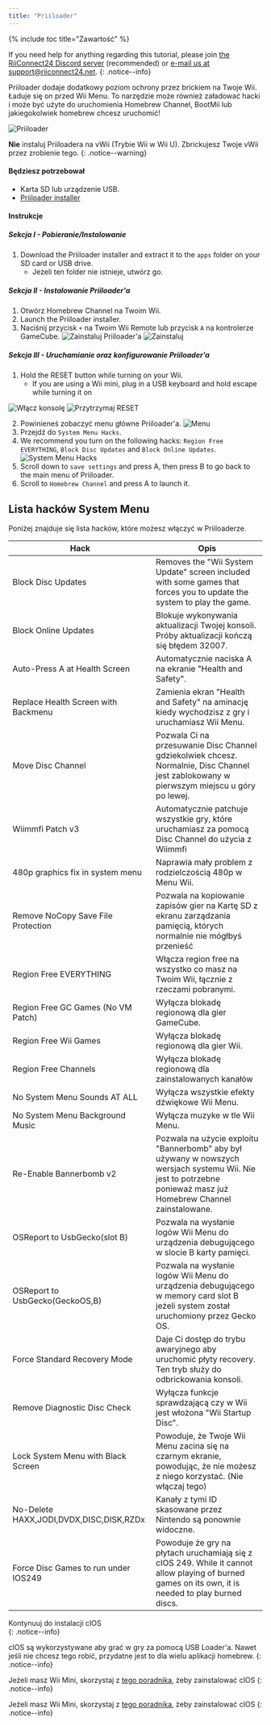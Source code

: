 ```yaml
---
title: "Priiloader"
---
```


{% include toc title="Zawartość" %}

If you need help for anything regarding this tutorial, please join [the RiiConnect24 Discord server](https://discord.gg/rc24) (recommended) or [e-mail us at support@riiconnect24.net](mailto:support@riiconnect24.net).
{: .notice--info}

Priiloader dodaje dodatkowy poziom ochrony przez brickiem na Twoje Wii. Ładuje się on przed Wii Menu. To narzędzie może również załadować hacki i może być użyte do uruchomienia Homebrew Channel, BootMii lub jakiegokolwiek homebrew chcesz uruchomić!

![Priiloader](/images/priiloader.jpg)

**Nie** instaluj Priiloadera na vWii (Trybie Wii w Wii U). Zbrickujesz Twoje vWii przez zrobienie tego.
{: .notice--warning}

#### Będziesz potrzebował
* Karta SD lub urządzenie USB.
* [Priiloader installer](assets/files/Priiloader_v0_9.zip)

#### Instrukcje
##### Sekcja I - Pobieranie/Instalowanie

1. Download the Priiloader installer and extract it to the `apps` folder on your SD card or USB drive.
    * Jeżeli ten folder nie istnieje, utwórz go.

##### Sekcja II - Instalowanie Priiloader'a

1. Otwórz Homebrew Channel na Twoim Wii.
2. Launch the Priiloader installer.
3. Naciśnij przycisk `+` na Twoim Wii Remote lub przycisk `A` na kontrolerze GameCube. ![Zainstaluj Priiloader'a](/images/Priiloader/2.png) ![Zainstaluj](/images/Priiloader/3.png)

##### Sekcja III - Uruchamianie oraz konfigurowanie Priiloader'a

1. Hold the RESET button while turning on your Wii.
    * If you are using a Wii mini, plug in a USB keyboard and hold escape while turning it on

![Włącz konsolę](/images/Priiloader/5.jpg) ![Przytrzymaj RESET](/images/Priiloader/4.jpg)

2. Powinieneś zobaczyć menu główne Priiloader'a. ![Menu](/images/Priiloader/6.png)
3. Przejdź do `System Menu Hacks`.
4. We recommend you turn on the following hacks: `Region Free EVERYTHING`, `Block Disc Updates` and `Block Online Updates`. ![System Menu Hacks](/images/Priiloader/7.png)
1. Scroll down to `save settings` and press A, then press B to go back to the main menu of Priiloader.
1. Scroll to `Homebrew Channel` and press A to launch it.

## Lista hacków System Menu

Poniżej znajduje się lista hacków, które możesz włączyć w Priiloaderze.

| Hack                                    | Opis                                                                                                                                                             |
| --------------------------------------- | ---------------------------------------------------------------------------------------------------------------------------------------------------------------- |
| Block Disc Updates                      | Removes the "Wii System Update" screen included with some games that forces you to update the system to play the game.                                           |
| Block Online Updates                    | Blokuje wykonywania aktualizacji Twojej konsoli. Próby aktualizacji kończą się błędem 32007.                                                                     |
| Auto-Press A at Health Screen           | Automatycznie naciska A na ekranie "Health and Safety".                                                                                                          |
| Replace Health Screen with Backmenu     | Zamienia ekran "Health and Safety" na aminację kiedy wychodzisz z gry i uruchamiasz Wii Menu.                                                                    |
| Move Disc Channel                       | Pozwala Ci na przesuwanie Disc Channel gdziekolwiek chcesz. Normalnie, Disc Channel jest zablokowany w pierwszym miejscu u góry po lewej.                        |
| Wiimmfi Patch v3                        | Automatycznie patchuje wszystkie gry, które uruchamiasz za pomocą Disc Channel do użycia z Wiimmfi                                                               |
| 480p graphics fix in system menu        | Naprawia mały problem z rodzielczością 480p w Menu Wii.                                                                                                          |
| Remove NoCopy Save File Protection      | Pozwala na kopiowanie zapisów gier na Kartę SD z ekranu zarządzania pamięcią, których normalnie nie mógłbyś przenieść                                            |
| Region Free EVERYTHING                  | Włącza region free na wszystko co masz na Twoim Wii, łącznie z rzeczami pobranymi.                                                                               |
| Region Free GC Games (No VM Patch)      | Wyłącza blokadę regionową dla gier GameCube.                                                                                                                     |
| Region Free Wii Games                   | Wyłącza blokadę regionową dla gier Wii.                                                                                                                          |
| Region Free Channels                    | Wyłącza blokadę regionową dla zainstalowanych kanałów                                                                                                            |
| No System Menu Sounds AT ALL            | Wyłącza wszystkie efekty dźwiękowe Wii Menu.                                                                                                                     |
| No System Menu Background Music         | Wyłącza muzyke w tle Wii Menu.                                                                                                                                   |
| Re-Enable Bannerbomb v2                 | Pozwala na użycie exploitu "Bannerbomb" aby był używany w nowszych wersjach systemu Wii. Nie jest to potrzebne ponieważ masz już Homebrew Channel zainstalowane. |
| OSReport to UsbGecko(slot B)            | Pozwala na wysłanie logów Wii Menu do urządzenia debugującego w slocie B karty pamięci.                                                                          |
| OSReport to UsbGecko(GeckoOS,B)         | Pozwala na wysłanie logów Wii Menu do urządzenia debugującego w memory card slot B jeżeli system został uruchomiony przez Gecko OS.                              |
| Force Standard Recovery Mode            | Daje Ci dostęp do trybu awaryjnego aby uruchomić płyty recovery. Ten tryb służy do odbrickowania konsoli.                                                        |
| Remove Diagnostic Disc Check            | Wyłącza funkcje sprawdzającą czy w Wii jest włożona "Wii Startup Disc".                                                                                          |
| Lock System Menu with Black Screen      | Powoduje, że Twoje Wii Menu zacina się na czarnym ekranie, powodując, że nie możesz z niego korzystać. (Nie włączaj tego)                                        |
| No-Delete HAXX,JODI,DVDX,DISC,DISK,RZDx | Kanały z tymi ID skasowane przez Nintendo są ponownie widoczne.                                                                                                  |
| Force Disc Games to run under IOS249    | Powoduje że gry na płytach uruchamiają się z cIOS 249. While it cannot allow playing of burned games on its own, it is needed to play burned discs.              |


Kontynuuj do instalacji cIOS<br>
{: .notice--info}

cIOS są wykorzystywane aby grać w gry za pomocą USB Loader'a. Nawet jeśli nie chcesz tego robić, przydatne jest to dla wielu aplikacji homebrew.
{: .notice--info}

Jeżeli masz Wii Mini, skorzystaj z [tego poradnika](cios-mini), żeby zainstalować cIOS
{: .notice--info}

Jeżeli masz Wii Mini, skorzystaj z [tego poradnika](cios), żeby zainstalować cIOS
{: .notice--info}
